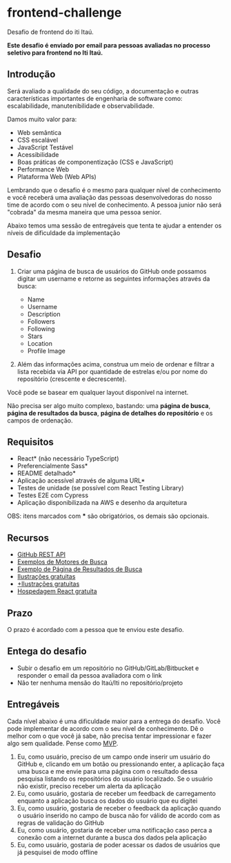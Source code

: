 # frontend-challenge

Desafio de frontend do iti Itaú.

**Este desafio é enviado por email para pessoas avaliadas no processo seletivo para frontend no Iti Itaú.**

## Introdução

Será avaliado a qualidade do seu código, a documentação e outras características importantes de engenharia de software como: escalabilidade, manutenibilidade e observabilidade.

Damos muito valor para: 

- Web semântica
- CSS escalável
- JavaScript Testável
- Acessibilidade
- Boas práticas de componentização (CSS e JavaScript)
- Performance Web
- Plataforma Web (Web APIs)

Lembrando que o desafio é o mesmo para qualquer nível de conhecimento e você receberá uma avaliação das pessoas desenvolvedoras do nosso time de acordo com o seu nível de conhecimento. A pessoa junior não será "cobrada" da mesma maneira que uma pessoa senior.

Abaixo temos uma sessão de entregáveis que tenta te ajudar a entender os níveis de dificuldade da implementação

## Desafio

1. Criar uma página de busca de usuários do GitHub onde possamos digitar um username e retorne as seguintes informações através da busca:
    
    - Name
    - Username
    - Description
    - Followers
    - Following
    - Stars
    - Location
    - Profile Image

2. Além das informações acima, construa um meio de ordenar e filtrar a lista recebida via API por quantidade de estrelas e/ou por nome do repositório (crescente e decrescente).

Você pode se basear em qualquer layout disponível na internet.

Não precisa ser algo muito complexo, bastando: uma **página de busca**, **página de resultados da busca**, **página de detalhes do repositório** e os campos de ordenação.

## Requisitos

- React* (não necessário TypeScript)
- Preferencialmente Sass*
- README detalhado*
- Aplicação acessível através de alguma URL*
- Testes de unidade (se possível com React Testing Library)
- Testes E2E com Cypress
- Aplicação disponibilizada na AWS e desenho da arquitetura

OBS: itens marcados com __*__ são obrigatórios, os demais são opcionais.

## Recursos

- [GitHub REST API](https://docs.github.com/en/rest)
- [Exemplos de Motores de Busca](https://dribbble.com/tags/search_engine)
- [Exemplo de Página de Resultados de Busca](https://dribbble.com/search/search%20result%20page)
- [Ilustrações gratuitas](https://undraw.co/)
- [+Ilustrações gratuitas](https://www.pixeltrue.com/free-illustrations)
- [Hospedagem React gratuita](https://www.netlify.com/)

## Prazo

O prazo é acordado com a pessoa que te enviou este desafio.

## Entega do desafio

- Subir o desafio em um repositório no GitHub/GitLab/Bitbucket e responder o email da pessoa avaliadora com o link
- Não ter nenhuma mensão do Itaú/Iti no repositório/projeto

## Entregáveis

Cada nível abaixo é uma dificuldade maior para a entrega do desafio. Você pode implementar de acordo com o seu nível de conhecimento. Dê o melhor com o que você já sabe, não precisa tentar impressionar e fazer algo sem qualidade. Pense como [MVP](https://fia.com.br/blog/mvp/).

1. Eu, como usuário, preciso de um campo onde inserir um usuário do GitHub e, clicando em um botão ou pressionando enter, a aplicação faça uma busca e me envie para uma página com o resultado dessa pesquisa listando os repositórios do usuário localizado. Se o usuário não existir, preciso receber um alerta da aplicação
2. Eu, como usuário, gostaria de receber um feedback de carregamento enquanto a aplicação busca os dados do usuário que eu digitei
3. Eu, como usuário, gostaria de receber o feedback da aplicação quando o usuário inserido no campo de busca não for válido de acordo com as regras de validação do GitHub
4. Eu, como usuário, gostaria de receber uma notificação caso perca a conexão com a internet durante a busca dos dados pela aplicação
5. Eu, como usuário, gostaria de poder acessar os dados de usuários que já pesquisei de modo offline
